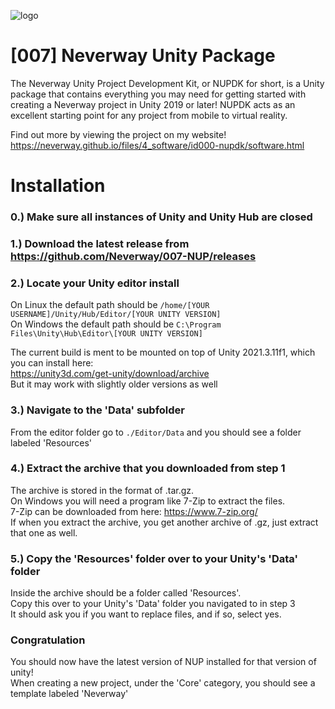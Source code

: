 ![logo](https://neverway.github.io/files/4_software/id000-nupdk/banner.png?raw=1)

# [007] Neverway Unity Package

The Neverway Unity Project Development Kit, or NUPDK for short, is a Unity package that contains everything you may need for getting started with creating a Neverway project in Unity 2019 or later! NUPDK acts as an excellent starting point for any project from mobile to virtual reality.

Find out more by viewing the project on my website!
<br>https://neverway.github.io/files/4_software/id000-nupdk/software.html


# Installation

### 0.) Make sure all instances of Unity and Unity Hub are closed

### 1.) Download the latest release from https://github.com/Neverway/007-NUP/releases

### 2.) Locate your Unity editor install
On Linux the default path should be `/home/[YOUR USERNAME]/Unity/Hub/Editor/[YOUR UNITY VERSION]`
<br>On Windows the default path should be `C:\Program Files\Unity\Hub\Editor\[YOUR UNITY VERSION]`

The current build is ment to be mounted on top of Unity 2021.3.11f1, which you can install here: 
<br>https://unity3d.com/get-unity/download/archive
<br>But it may work with slightly older versions as well

### 3.) Navigate to the 'Data' subfolder
From the editor folder go to `./Editor/Data` and you should see a folder labeled 'Resources'

### 4.) Extract the archive that you downloaded from step 1
The archive is stored in the format of .tar.gz.
<br>On Windows you will need a program like 7-Zip to extract the files.
<br>7-Zip can be downloaded from here: https://www.7-zip.org/
<br>If when you extract the archive, you get another archive of .gz, just extract that one as well.

### 5.) Copy the 'Resources' folder over to your Unity's 'Data' folder
Inside the archive should be a folder called 'Resources'.
<br>Copy this over to your Unity's 'Data' folder you navigated to in step 3
<br>It should ask you if you want to replace files, and if so, select yes.

### Congratulation
You should now have the latest version of NUP installed for that version of unity!
<br>When creating a new project, under the 'Core' category, you should see a template labeled 'Neverway'
